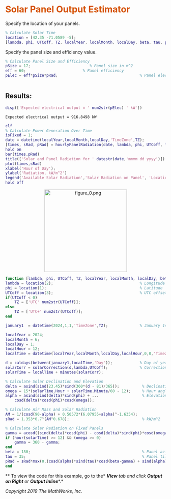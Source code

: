 
# <span style="color:rgb(213,80,0)">Solar Panel Output Estimator</span>

Specify the location of your panels.

```matlab
% Calculate Solar Time
location = [42.35 -71.0589 -5];
[lambda, phi, UTCoff, TZ, localYear, localMonth, localDay, beta, tau, pRad] = solTime(location);

```

Specify the panel size and efficiency value.

```matlab
% Calculate Panel Size and Efficiency
pSize = 17;                          % Panel size in m^2
eff = 60;                         % Panel efficiency
pElec = eff*pSize*pRad;                                    % Panel electric output in kW
 
```
## Results: 
```matlab
disp(['Expected electrical output = ' num2str(pElec) ' kW'])
```

```TextOutput
Expected electrical output = 916.8498 kW
```

```matlab
clf
% Calculate Power Generation Over Time
isFixed = 1;
date = datetime(localYear,localMonth,localDay,'TimeZone',TZ);                      
[times, sRad, pRad] = hourlyPanelRadiation(date, lambda, phi, UTCoff, tau, beta, isFixed) ;
hold on
bar(times,pRad)
title(['Solar and Panel Radiation for ' datestr(date,'mmmm dd yyyy')])
plot(times,sRad)
xlabel('Hour of Day');
ylabel('Radiation, kW/m^2')
legend('Available Solar Radiation','Solar Radiation on Panel', 'Location','South')
hold off
```

<center><img src="README_media/figure_0.png" width="259" alt="figure_0.png"></center>


```matlab
function [lambda, phi, UTCoff, TZ, localYear, localMonth, localDay, beta, tau, pRad] = solTime(location)
lambda = location(2);                                      % Longitude
phi = location(1);                                         % Latitude                        
UTCoff = location(3);                                      % UTC offset 
if(UTCoff < 0)
    TZ = ['UTC' num2str(UTCoff)];
else
    TZ = ['UTC+' num2str(UTCoff)];
end

january1  = datetime(2024,1,1,'TimeZone',TZ);              % January 1st

localYear = 2024;
localMonth = 6;
localDay = 1;
localHour = 12;
localTime = datetime(localYear,localMonth,localDay,localHour,0,0,'TimeZone',TZ);

d = caldays(between(january1,localTime,'Day'));            % Day of year
solarCorr = solarCorrection(d,lambda,UTCoff);              % Correction to local time
solarTime = localTime + minutes(solarCorr);

% Calculate Solar Declination and Elevation
delta = asind(sind(23.45)*sind(360*(d - 81)/365));          % Declination
omega = 15*(solarTime.Hour + solarTime.Minute/60 - 12);     % Hour angle
alpha = asind(sind(delta)*sind(phi) + ...                   % Elevation
    cosd(delta)*cosd(phi)*cosd(omega));

% Calculate Air Mass and Solar Radiation
AM = 1/(cosd(90-alpha) + 0.50572*(6.07955+alpha)^-1.6354);
sRad = 1.353*0.7^(AM^0.678);                                % kW/m^2

% Calculate Solar Radiation on Fixed Panels
gamma = acosd((sind(delta)*cosd(phi) - cosd(delta)*sind(phi)*cosd(omega))/cosd(alpha));
if (hour(solarTime) >= 12) && (omega >= 0)
    gamma = 360 - gamma;
end
beta = 180;                                                 % Panel azimuth
tau = 35;                                                   % Panel tilt
pRad = sRad*max(0,(cosd(alpha)*sind(tau)*cosd(beta-gamma) + sind(alpha)*cosd(tau)));
end
```

 ** To view the code for this example, go to the* ***View*** *tab and click* ***Output on Right*** *or* ***Output Inline****.*


*Copyright 2019 The MathWorks, Inc.*

